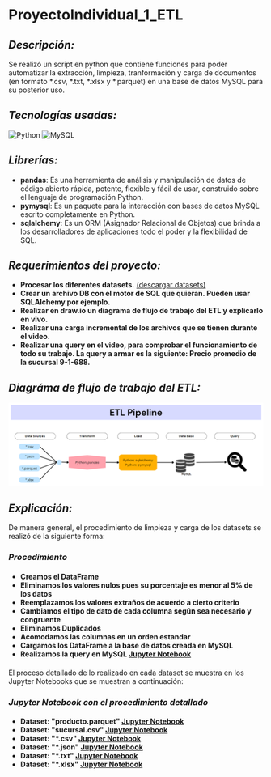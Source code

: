 # ProyectoIndividual_1_ETL

## _Descripción:_
Se realizó un script en python que contiene funciones para poder automatizar la extracción, limpieza, tranformación y carga de documentos (en formato *.csv, *.txt, *.xlsx y *.parquet) en una base de datos MySQL para su posterior uso.

## _Tecnologías usadas:_
![Python](https://img.shields.io/badge/Python-FFD43B?style=for-the-badge&logo=python&logoColor=blue)
![MySQL](https://img.shields.io/badge/MySQL-005C84?style=for-the-badge&logo=mysql&logoColor=white)

## _Librerías:_
<ul>
    <li><strong>pandas</strong>: Es una herramienta de análisis y manipulación de datos de código abierto rápida, potente, flexible y fácil de usar, construido sobre el lenguaje de programación Python.</li>
    <li><strong>pymysql</strong>: Es un paquete para la interacción con bases de datos MySQL escrito completamente en Python.</li>
    <li><strong>sqlalchemy</strong>: Es un ORM (Asignador Relacional de Objetos) que brinda a los desarrolladores de aplicaciones todo el poder y la flexibilidad de SQL.</li>
</ul>

## _Requerimientos del proyecto:_
<ul>
  <li>
      <strong>Procesar los diferentes datasets.</strong>
      <a href="https://drive.google.com/drive/folders/1__XFR67MwwBBR4MTHsAJw1kcALe9eIa4?usp=sharing">(descargar datasets)</a>
  </li>
  <li><strong>Crear un archivo DB con el motor de SQL que quieran. Pueden usar SQLAlchemy por ejemplo.</strong></li>
  <li><strong>Realizar en draw.io un diagrama de flujo de trabajo del ETL y explicarlo en vivo.</strong></li>
  <li><strong>Realizar una carga incremental de los archivos que se tienen durante el video.</strong></li>
  <li><strong>Realizar una query en el video, para comprobar el funcionamiento de todo su trabajo. La query a armar es la siguiente: Precio promedio de la sucursal 9-1-688.</strong></li>
</ul>

## _Diagráma de flujo de trabajo del ETL:_
<img src="/src_/DiagramaFlujo_ETL.png">

## _Explicación:_
De manera general, el procedimiento de limpieza y carga de los datasets se realizó de la siguiente forma:

<h3>
  <i>Procedimiento</i>
  <h4>
    <ul>
      <li><strong>Creamos el DataFrame</strong></li>
      <li><strong>Eliminamos los valores nulos pues su porcentaje es menor al 5% de los datos</strong></li>
      <li><strong>Reemplazamos los valores extraños de acuerdo a cierto criterio</strong></li>
      <li><strong>Cambiamos el tipo de dato de cada columna según sea necesario y congruente</strong></li>
      <li><strong>Eliminamos Duplicados</strong></li>
      <li><strong>Acomodamos las columnas en un orden estandar</strong></li>
      <li><strong>Cargamos los DataFrame a la base de datos creada en MySQL</strong></li>
      <li>
        <strong>Realizamos la query en MySQL</strong>
        <a href="https://github.com/JozCrzBrgn/ProyectoIndividual_1_ETL/blob/main/MyBase.sql">Jupyter Notebook</a>
      </li>
    </ul>
   <h4>
</h3>

El proceso detallado de lo realizado en cada dataset se muestra en los Jupyter Notebooks que se muestran a continuación:

<h3>
  <i>Jupyter Notebook con el procedimiento detallado</i>
  <h4>
    <ul>
      <li>
        <strong>Dataset: "producto.parquet"</strong>
        <a href="https://github.com/JozCrzBrgn/ProyectoIndividual_1_ETL/blob/main/Producto.ipynb">Jupyter Notebook</a>
      </li>
      <li>
        <strong>Dataset: "sucursal.csv"</strong> 
        <a href="https://github.com/JozCrzBrgn/ProyectoIndividual_1_ETL/blob/main/Sucursal.ipynb">Jupyter Notebook</a>
      </li>
      <li>
        <strong>Dataset: "*.csv"</strong> 
        <a href="https://github.com/JozCrzBrgn/ProyectoIndividual_1_ETL/blob/main/CSV.ipynb">Jupyter Notebook</a>
      </li>
      <li>
        <strong>Dataset: "*.json"</strong> 
        <a href="https://github.com/JozCrzBrgn/ProyectoIndividual_1_ETL/blob/main/JSON.ipynb">Jupyter Notebook</a>
      </li>
      <li>
        <strong>Dataset: "*.txt"</strong> 
        <a href="https://github.com/JozCrzBrgn/ProyectoIndividual_1_ETL/blob/main/TEXT.ipynb">Jupyter Notebook</a>
      </li>
      <li>
        <strong>Dataset: "*.xlsx"</strong> 
        <a href="https://github.com/JozCrzBrgn/ProyectoIndividual_1_ETL/blob/main/EXCEL.ipynb">Jupyter Notebook</a>
      </li>
    </ul>
   <h4>
</h3>






